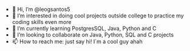 - 👋 Hi, I’m @leogsantos5
- 👀 I’m interested in doing cool projects outside college to practice my coding skills even more
- 🌱 I’m currently learning PostgresSQL, Java, Python and C
- 💞️ I’m looking to collaborate on Java, Python, SQL and C projects
- 📫 How to reach me: just say hi! I´m a cool guy ahah

<!---
leogsantos5/leogsantos5 is a ✨ special ✨ repository because its `README.md` (this file) appears on your GitHub profile.
You can click the Preview link to take a look at your changes.
--->

